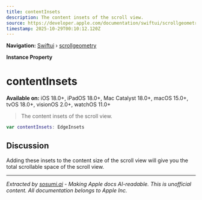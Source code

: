 ```yaml
---
title: contentInsets
description: The content insets of the scroll view.
source: https://developer.apple.com/documentation/swiftui/scrollgeometry/contentinsets
timestamp: 2025-10-29T00:10:12.120Z
---
```


**Navigation:** [Swiftui](/documentation/swiftui) › [scrollgeometry](/documentation/swiftui/scrollgeometry)

**Instance Property**

# contentInsets

**Available on:** iOS 18.0+, iPadOS 18.0+, Mac Catalyst 18.0+, macOS 15.0+, tvOS 18.0+, visionOS 2.0+, watchOS 11.0+

> The content insets of the scroll view.

```swift
var contentInsets: EdgeInsets
```

## Discussion

Adding these insets to the content size of the scroll view will give you the total scrollable space of the scroll view.

---

*Extracted by [sosumi.ai](https://sosumi.ai) - Making Apple docs AI-readable.*
*This is unofficial content. All documentation belongs to Apple Inc.*
